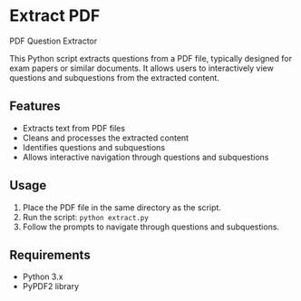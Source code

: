 # Extract PDF

PDF Question Extractor

This Python script extracts questions from a PDF file, typically designed for exam papers or similar documents. It allows users to interactively view questions and subquestions from the extracted content.

## Features

- Extracts text from PDF files
- Cleans and processes the extracted content
- Identifies questions and subquestions
- Allows interactive navigation through questions and subquestions

## Usage

1. Place the PDF file in the same directory as the script.
2. Run the script: `python extract.py`
3. Follow the prompts to navigate through questions and subquestions.

## Requirements

- Python 3.x
- PyPDF2 library
